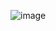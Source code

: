 
![image](https://user-images.githubusercontent.com/97653052/158018440-77670b53-c560-479a-955d-c5afd839875e.png)
